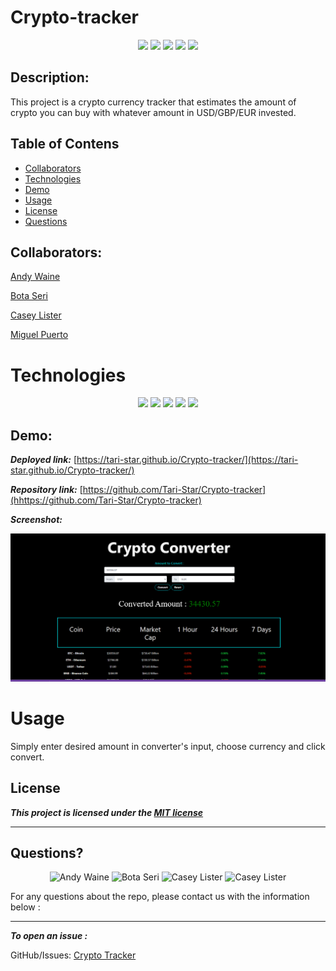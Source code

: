 # Crypto-tracker

<p align="center">
<img src="https://img.shields.io/badge/license-MIT-red"/>
<img src="https://img.shields.io/github/repo-size/Tari-Star/Crypto-tracker?style=flat&logo=appveyor"/>
<img src="https://img.shields.io/github/languages/top/Tari-Star/Crypto-tracker?style=flat&logo=appveyor"/>
<img src="https://img.shields.io/github/last-commit/Tari-Star/Crypto-tracker?style=flat&logo=appveyor"/>
<img src="https://img.shields.io/github/issues/Tari-Star/Crypto-tracker?style=flat&logo=appveyor"/>
</p>

## Description:

This project is a crypto currency tracker that estimates the amount of crypto you can buy with whatever amount in USD/GBP/EUR invested.

## Table of Contens

- [Collaborators](#collaborators)
- [Technologies](#technologies)
- [Demo](#demo)
- [Usage](#usage)
- [License](#license)
- [Questions](#questions)

## Collaborators:

[Andy Waine](https://github.com/Andy-Waine)

[Bota Seri](https://github.com/Tari-Star)

[Casey Lister](https://github.com/caseylister)

[Miguel Puerto](https://github.com/M1guelp)

# Technologies

<p align="center">
<img src="https://img.shields.io/badge/HTML-orange"/>
<img src="https://img.shields.io/badge/BULMA-yellow" >
<img src="https://img.shields.io/badge/JAVASCRIPT-purple" />
<img src="https://img.shields.io/badge/BOOTSTRAP-green"  />
<img src="https://img.shields.io/badge/API-red"  />
</p>

## Demo:

**_Deployed link:_** [https://tari-star.github.io/Crypto-tracker/](https://tari-star.github.io/Crypto-tracker/)

**_Repository link:_** [https://github.com/Tari-Star/Crypto-tracker](hhttps://github.com/Tari-Star/Crypto-tracker)

**_Screenshot:_**

![](./image/crypto-tracker.png)

# Usage
Simply enter desired amount in converter's input, choose currency and click convert. 

## License

**_This project is licensed under the [MIT license](https://choosealicense.com/licenses/mit)_**

---

## Questions?

<p align="center">
<img src="https://avatars.githubusercontent.com/u/88730354?v=4" alt="Andy Waine" width="16%" />
<img src="https://avatars.githubusercontent.com/u/89365355?v=4" alt="Bota Seri" width="16%" />
<img src="https://avatars.githubusercontent.com/u/61242698?v=4" alt="Casey Lister" width="16%" />
<img src="https://avatars.githubusercontent.com/u/87204964?v=4" alt="Casey Lister" width="16%" />
  </p>

For any questions about the repo, please contact us with the information below :

---

 ***To open an issue :***
 
 GitHub/Issues: [Crypto Tracker](https://Tari-Star/Crypto-tracker/issues)
